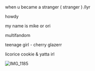 when u became a stranger ( stranger ) /lyr

howdy

my name is mike or ori 

multifandom

teenage girl - cherry glazerr

licorice cookie & yatta irl

![IMG_1185](https://github.com/user-attachments/assets/b4598c06-64e3-4027-9311-703bd2c835e8)

